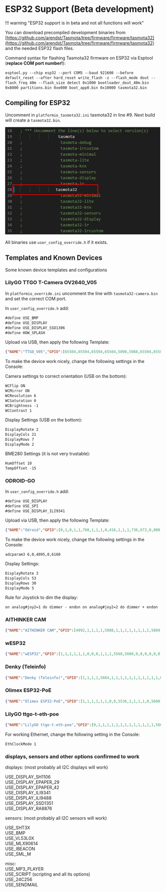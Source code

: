 # ESP32 Support (Beta development)

!!! warning "ESP32 support is in beta and not all functions will work"

You can download precompiled development binaries from [https://github.com/arendst/Tasmota/tree/firmware/firmware/tasmota32](https://github.com/arendst/Tasmota/tree/firmware/firmware/tasmota32) and the needed ESP32 flash files.

Command syntax for flashing Tasmota32 firmware on ESP32 via Esptool (**replace COM port number!**):
```
esptool.py --chip esp32 --port COM5 --baud 921600 --before default_reset --after hard_reset write_flash -z --flash_mode dout --flash_freq 40m --flash_size detect 0x1000 bootloader_dout_40m.bin 0x8000 partitions.bin 0xe000 boot_app0.bin 0x10000 tasmota32.bin
```

## Compiling for ESP32

Uncomment in `platformio_tasmota32.ini` tasmota32 in line #9. Next build will create a `tasmota32.bin`. 

![platformio_override.ini](_media/esp32-pio.jpg)

All binaries use `user_config_override.h` if it exists.

## Templates and Known Devices

Some known device templates and configurations

### LilyGO TTGO T-Camera OV2640_V05

In `platformio_override.ini` uncomment the line with `tasmota32-camera.bin` and set the correct COM port. 

In `user_config_override.h` add:
```
#define USE_BMP
#define USE_DISPLAY
#define USE_DISPLAY_SSD1306
#define HOW_SPLASH
```

Upload via USB, then apply the following Template:

```json
{"NAME":"TTGO_V05","GPIO":[65504,65504,65504,65504,5090,5088,65504,65504,5056,5024,5089,5091,65504,65504,5092,5184,0,640,608,5093,0,5152,4928,5120,0,0,0,0,4992,160,65,65504,5094,0,0,5095],"FLAG":0,"BASE":2}
```

To make the device work nicely, change the following settings in the Console:

Camera settings to correct orientation (USB on the bottom):
```
WCFlip ON
WCMirror ON
WCResolution 6
WCSaturation 0
WCBrightness -1
WCContrast 1
```

Display Settings (USB on the bottom):
```
DisplayRotate 2
DisplayCols 21
DisplayRows 7
DisplayMode 2
```

BME280 Settings (it is not very trustable):
```
HumOffset 10
TempOffset -15
```

### ODROID-GO

In `user_config_override.h` add:
```
#define USE_DISPLAY
#define USE_SPI
#define USE_DISPLAY_ILI9341
```

Upload via USB, then apply the following Template:

```json
{"NAME":"Odroid","GPIO":[0,1,0,1,1,768,1,1,1,0,416,1,1,1,736,672,0,800,1,704,0,1,1,0,0,0,0,0,0,0,4704,3329,4866,0,0,0],"FLAG":0,"BASE":1}
```

To make the device work nicely, change the following settings in the Console:

```
adcparam3 6,0,4095,0,6160
```

Display Settings:
```
DisplayRotate 3
DisplayCols 53
DisplayRows 30
DisplayMode 5
```


Rule for Joystick to dim the display:
```
on analog#joy2=1 do dimmer - endon on analog#joy2=2 do dimmer + endon
```

### AITHINKER CAM

```json
{"NAME":"AITHINKER CAM","GPIO":[4992,1,1,1,1,5088,1,1,1,1,1,1,1,1,5089,5090,0,5091,5184,5152,0,5120,5024,5056,0,0,0,0,4928,1,5094,5095,5092,0,0,5093],"FLAG":0,"BASE":1}
```

### wESP32

```json
{"NAME":"wESP32","GPIO":[1,1,1,1,1,1,0,0,0,1,1,1,5568,5600,0,0,0,0,0,0,0,0,0,0,0,0,0,0,1,1,1,1,1,0,0,1],"FLAG":0,"BASE":1}
```

### Denky (Teleinfo)

```json
{"NAME":"Denky (Teleinfo)","GPIO":[1,1,1,1,5664,1,1,1,1,1,1,1,1,1,1,1,0,1,1,1,0,1376,1,1,0,0,0,0,1,5632,1,1,1,0,0,1],"FLAG":0,"BASE":1}
```

### Olimex ESP32-PoE

```json
{"NAME":"Olimex ESP32-PoE","GPIO":[1,1,1,1,1,1,0,0,5536,1,1,1,1,0,5600,0,0,0,0,5568,0,0,0,0,0,0,0,0,1,1,1,1,1,0,0,1],"FLAG":0,"BASE":1}
```

### LilyGO ttgo-t-eth-poe

```json
{"NAME":"LilyGO ttgo-t-eth-poe","GPIO":[0,1,1,1,1,1,1,1,1,1,1,1,1,1,5600,1,0,1,1,5568,0,1,1,1,0,0,0,0,1,1,1,1,1,0,0,1],"FLAG":0,"BASE":1}
```

For working Ethernet, change the following setting in the Console:
```
EthClockMode 1
```


### displays, sensors and other options confirmed to work

displays: (most probably all I2C displays will work)    

USE_DISPLAY_SH1106  
USE_DISPLAY_EPAPER_29  
USE_DISPLAY_EPAPER_42  
USE_DISPLAY_ILI9341  
USE_DISPLAY_ILI9488  
USE_DISPLAY_SSD1351  
USE_DISPLAY_RA8876  


sensors:  (most probably all I2C sensors will work)    

USE_SHT3X  
USE_BMP  
USE_VL53L0X  
USE_MLX90614  
USE_IBEACON  
USE_SML_M  

misc:  
USE_MP3_PLAYER  
USE_SCRIPT (scripting and all its options)  
USE_24C256  
USE_SENDMAIL  



